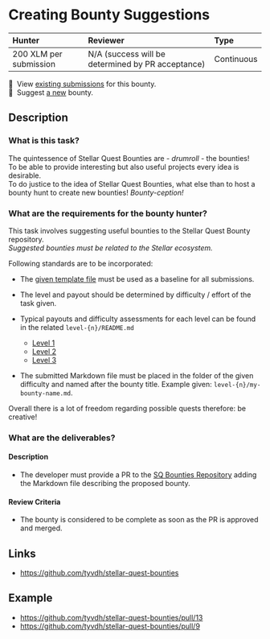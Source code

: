 # Creating Bounty Suggestions

| Hunter | Reviewer | Type
| :- | :- | :-
| 200 XLM per submission | N/A (success will be determined by PR acceptance) | Continuous

📜&nbsp; View [existing submissions](https://github.com/tyvdh/stellar-quest-bounties/issues?q=is%3Aissue+create-bounties+) for this bounty. \
🔵&nbsp; Suggest [a new](https://github.com/tyvdh/stellar-quest-bounties/issues/new?assignees=&labels=&template=begin-the-hunt.yml&title=%F0%9F%94%B5+%60create-bounties.md%60) bounty.

## Description

### What is this task?

The quintessence of Stellar Quest Bounties are - *drumroll* - the bounties!  
To be able to provide interesting but also useful projects every idea is desirable.  
To do justice to the idea of Stellar Quest Bounties, what else than to host a bounty hunt to create new bounties! _Bounty-ception!_  

### What are the requirements for the bounty hunter?
This task involves suggesting useful bounties to the Stellar Quest Bounty repository.  
_Suggested bounties must be related to the Stellar ecosystem._

Following standards are to be incorporated:
 
* The [given template file](https://github.com/tyvdh/stellar-quest-bounties/blob/main/bounties/README.md) must be used as a baseline for all submissions.

* The level and payout should be determined by difficulty / effort of the task given.  

* Typical payouts and difficulty assessments for each level can be found in the related `level-{n}/README.md`
  - [Level 1](https://github.com/tyvdh/stellar-quest-bounties/blob/main/bounties/level-1/README.md)
  - [Level 2](https://github.com/tyvdh/stellar-quest-bounties/blob/main/bounties/level-2/README.md)
  - [Level 3](https://github.com/tyvdh/stellar-quest-bounties/blob/main/bounties/level-3/README.md)

* The submitted Markdown file must be placed in the folder of the given difficulty and named after the bounty title. Example given: `level-{n}/my-bounty-name.md`.

Overall there is a lot of freedom regarding possible quests therefore: be creative!  

### What are the deliverables?

#### Description
* The developer must provide a PR to the [SQ Bounties Repository](https://github.com/tyvdh/stellar-quest-bounties) adding the Markdown file describing the proposed bounty.

#### Review Criteria
* The bounty is considered to be complete as soon as the PR is approved and merged.

## Links
* https://github.com/tyvdh/stellar-quest-bounties

## Example
* https://github.com/tyvdh/stellar-quest-bounties/pull/13
* https://github.com/tyvdh/stellar-quest-bounties/pull/9
